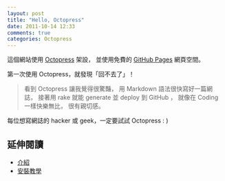 ```yaml
---
layout: post
title: "Hello, Octopress"
date: 2011-10-14 12:33
comments: true
categories: Octopress
---
```


這個網站使用 [Octopress](http://octopress.org/) 架設，
並使用免費的 [GitHub Pages](http://pages.github.com/) 網頁空間。

第一次使用 Octopress，就發現「回不去了」！

> 看到 Octopress 讓我覺得很驚豔，
> 用 Markdown 語法很快寫好一篇網誌，
> 接著用 rake 就能 generate 並 deploy 到 GitHub ，
> 就像在 Coding 一樣快樂無比，
> 很有親切感。

每位想寫網誌的 hacker 或 geek，一定要試試 Octopress : )

延伸閱讀
--------

* [介紹](http://lyhdev.com/note:octopress)
* [安裝教學](http://blog.lyhdev.com/2011/10/octopress-github-markdown.html)

